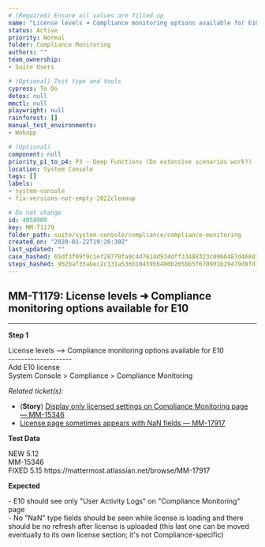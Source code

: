```yaml
---
# (Required) Ensure all values are filled up
name: "License levels ➜ Compliance monitoring options available for E10"
status: Active
priority: Normal
folder: Compliance Monitoring
authors: ""
team_ownership: 
- Suite Users

# (Optional) Test type and tools
cypress: To Do
detox: null
mmctl: null
playwright: null
rainforest: []
manual_test_environments: 
- Webapp

# (Optional)
component: null
priority_p1_to_p4: P3 - Deep Functions (Do extensive scenarios work?)
location: System Console
tags: []
labels: 
- system-console
- fix-versions-not-empty-2022cleanup

# Do not change
id: 4058909
key: MM-T1179
folder_path: suite/system-console/compliance/compliance-monitoring
created_on: "2020-01-22T19:26:30Z"
last_updated: ""
case_hashed: 65df3f09f9c1ef28770fa9c4d7614d934dff33488323c09b6487d468d100dfc42e6cb72a711c33087672bd41c7dde8bc
steps_hashed: 952baf35abec2c131a536b10459bb480b265bb5f670901b29479d8fd123097beddc5c6a061170b51b3054b6d3fb5eb0f
---
```


## MM-T1179: License levels ➜ Compliance monitoring options available for E10

---

**Step 1**

License levels --> Compliance monitoring options available for E10\
\--------------------\
Add E10 license\
System Console > Compliance > Compliance Monitoring

_Related ticket(s):_

- (**Story**) [Display only licensed settings on Compliance Monitoring page — MM-15346](https://mattermost.atlassian.net/browse/MM-15346)
- [License page sometimes appears with NaN fields — MM-17917](https://mattermost.atlassian.net/browse/MM-17917)

**Test Data**

NEW 5.12\
MM-15346\
FIXED 5.15 https\://mattermost.atlassian.net/browse/MM-17917

**Expected**

\- E10 should see only "User Activity Logs" on "Compliance Monitoring" page\
\- No "NaN" type fields should be seen while license is loading and there should be no refresh after license is uploaded (this last one can be moved eventually to its own license section; it's not Compliance-specific)
